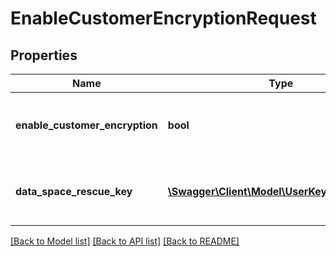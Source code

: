 # EnableCustomerEncryptionRequest

## Properties
Name | Type | Description | Notes
------------ | ------------- | ------------- | -------------
**enable_customer_encryption** | **bool** | Set &#x60;true&#x60; to enable encryption for this customer | 
**data_space_rescue_key** | [**\Swagger\Client\Model\UserKeyPairContainer**](UserKeyPairContainer.md) | System emergency password (rescue key) | 

[[Back to Model list]](../README.md#documentation-for-models) [[Back to API list]](../README.md#documentation-for-api-endpoints) [[Back to README]](../README.md)


